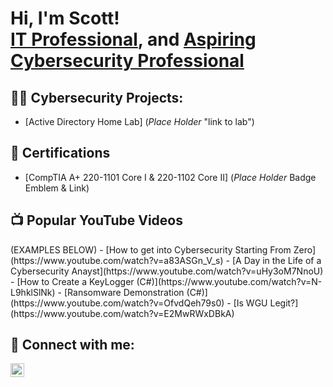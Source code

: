 <h1>Hi, I'm Scott! <br/><a href="https://github.com/ScottVan1">IT Professional</a>, and <a href="https://www.linkedin.com/in/scottvan">Aspiring Cybersecurity Professional</a>

<h2>👨‍💻 Cybersecurity Projects:</h2>

 - [Active Directory Home Lab] (*Place Holder* "link to lab")

<h2>📄 Certifications</h2>

 - [CompTIA A+ 220-1101 Core I & 220-1102 Core II]  (*Place Holder* Badge Emblem & Link)

<h2>📺 Popular YouTube Videos</h2>
(EXAMPLES BELOW)
- [How to get into Cybersecurity Starting From Zero](https://www.youtube.com/watch?v=a83ASGn_V_s)
- [A Day in the Life of a Cybersecurity Anayst](https://www.youtube.com/watch?v=uHy3oM7NnoU)
- [How to Create a KeyLogger (C#)](https://www.youtube.com/watch?v=N-L9hklSlNk)
- [Ransomware Demonstration (C#)](https://www.youtube.com/watch?v=OfvdQeh79s0)
- [Is WGU Legit?](https://www.youtube.com/watch?v=E2MwRWxDBkA)

<h2> 🤳 Connect with me:</h2>


[<img align="left" alt="ScottVan1 | LinkedIn" width="22px" src="https://cdn.jsdelivr.net/npm/simple-icons@v3/icons/linkedin.svg" />][linkedin]


[linkedin]: https://linkedin.com/in/scottvan

<!--
**joshmadakor1/joshmadakor1** is a ✨ _special_ ✨ repository because its `README.md` (this file) appears on your GitHub profile.

Here are some ideas to get you started:

- 🔭 I’m currently working on ...
- 🌱 I’m currently learning ...
- 👯 I’m looking to collaborate on ...
- 🤔 I’m looking for help with ...
- 💬 Ask me about ...
- 📫 How to reach me: ...
- 😄 Pronouns: ...
- ⚡ Fun fact: ...
-->
